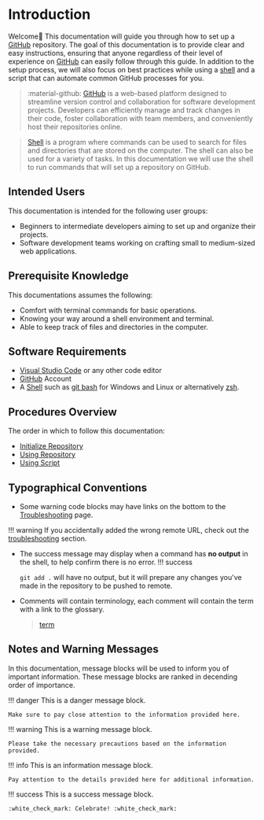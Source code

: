 # Introduction

Welcome🙌 This documentation will guide you through how to set up a [GitHub](https://github.com/) repository. The goal of this documentation is to provide clear and easy instructions, ensuring that anyone regardless of their level of experience on [GitHub](https://github.com/) can easily follow through this guide. In addition to the setup process, we will also focus on best practices while using a [shell](./glossary.md) and a script that can automate common GitHub processes for you.

> :material-github: [GitHub](https://github.com/) is a web-based platform designed to streamline version control and collaboration for software development projects.
> Developers can efficiently manage and track changes in their code, foster collaboration with team members, and conveniently host their repositories online.

> [Shell](./glossary.md) is a program where commands can be used to search for files and directories that are stored on the computer. The shell can also be used for a variety of tasks.
> In this documentation we will use the shell to run commands that will set up a repository on GitHub.

## Intended Users

This documentation is intended for the following user groups:

- Beginners to intermediate developers aiming to set up and organize their projects.
- Software development teams working on crafting small to medium-sized web applications.

## Prerequisite Knowledge

This documentations assumes the following:

- Comfort with terminal commands for basic operations.
- Knowing your way around a shell environment and terminal.
- Able to keep track of files and directories in the computer.

## Software Requirements

- [Visual Studio Code](https://code.visualstudio.com/download) or any other code editor
- [GitHub](https://github.com/) Account
- A [Shell](./glossary.md) such as [git bash](https://git-scm.com/downloads) for Windows and Linux or alternatively [zsh](https://ohmyz.sh/).

## Procedures Overview
The order in which to follow this documentation:

- [Initialize Repository](initializeRepo.md)
- [Using Repository](useRepo.md)
- [Using Script](usingScript.md)

## Typographical Conventions

- Some warning code blocks may have links on the bottom to the [Troubleshooting](troubleshooting) page.

!!! warning
    If you accidentally added the wrong remote URL, check out the [troubleshooting](troubleshooting.md#wrong-remote-url) section.

- The success message may display when a command has **no output** in the shell, to help confirm there is no error.
!!! success

    ```git add .``` will have no output, but it will prepare any changes you've made in the repository to be pushed to remote.
- Comments will contain terminology, each comment will contain the term with a link to the glossary.
  > [term](glossary)

## Notes and Warning Messages

In this documentation, message blocks will be used to inform you of important information. These message blocks are ranked in decending order of importance.

!!! danger
    This is a danger message block.

    Make sure to pay close attention to the information provided here.

!!! warning
    This is a warning message block.

    Please take the necessary precautions based on the information provided.

!!! info
    This is an information message block.

    Pay attention to the details provided here for additional information.

!!! success
    This is a success message block.

    :white_check_mark: Celebrate! :white_check_mark:
